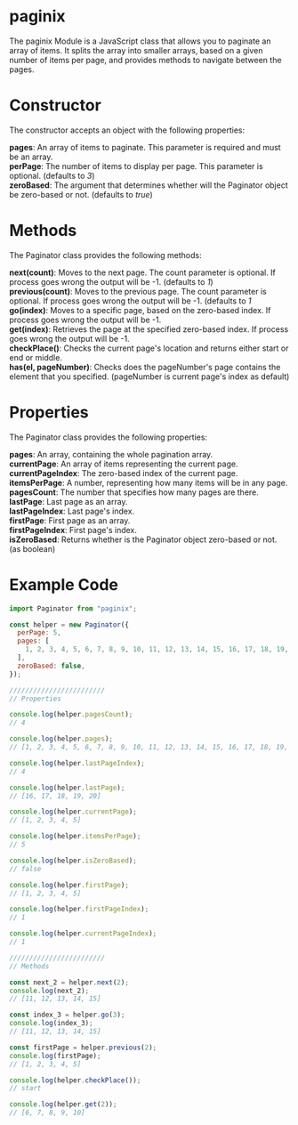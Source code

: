 # paginix

The paginix Module is a JavaScript class that allows you to paginate an array of items. It splits the array into smaller arrays, based on a given number of items per page, and provides methods to navigate between the pages.

# Constructor

The constructor accepts an object with the following properties:

**pages**: An array of items to paginate. This parameter is required and must be an array.<br>
**perPage**: The number of items to display per page. This parameter is optional. (defaults to _3_)<br>
**zeroBased**: The argument that determines whether will the Paginator object be zero-based or not. (defaults to _true_)<br>

# Methods

The Paginator class provides the following methods:

**next(count)**: Moves to the next page. The count parameter is optional. If process goes wrong the output will be -1. (defaults to _1_)<br>
**previous(count)**: Moves to the previous page. The count parameter is optional. If process goes wrong the output will be -1. (defaults to _1_<br>
**go(index)**: Moves to a specific page, based on the zero-based index. If process goes wrong the output will be -1.<br>
**get(index)**: Retrieves the page at the specified zero-based index. If process goes wrong the output will be -1.<br>
**checkPlace()**: Checks the current page's location and returns either start or end or middle.<br>
**has(el, pageNumber)**: Checks does the pageNumber's page contains the element that you specified. (pageNumber is current page's index as default)<br>

# Properties

The Paginator class provides the following properties:

**pages**: An array, containing the whole pagination array.<br>
**currentPage**: An array of items representing the current page.<br>
**currentPageIndex**: The zero-based index of the current page.<br>
**itemsPerPage**: A number, representing how many items will be in any page.<br>
**pagesCount**: The number that specifies how many pages are there.<br>
**lastPage**: Last page as an array.<br>
**lastPageIndex**: Last page's index.<br>
**firstPage**: First page as an array.<br>
**firstPageIndex**: First page's index.<br>
**isZeroBased**: Returns whether is the Paginator object zero-based or not. (as boolean)<br>

# Example Code

```javascript
import Paginator from "paginix";

const helper = new Paginator({
  perPage: 5,
  pages: [
    1, 2, 3, 4, 5, 6, 7, 8, 9, 10, 11, 12, 13, 14, 15, 16, 17, 18, 19, 20,
  ],
  zeroBased: false,
});

////////////////////////
// Properties

console.log(helper.pagesCount);
// 4

console.log(helper.pages);
// [1, 2, 3, 4, 5, 6, 7, 8, 9, 10, 11, 12, 13, 14, 15, 16, 17, 18, 19, 20]

console.log(helper.lastPageIndex);
// 4

console.log(helper.lastPage);
// [16, 17, 18, 19, 20]

console.log(helper.currentPage);
// [1, 2, 3, 4, 5]

console.log(helper.itemsPerPage);
// 5

console.log(helper.isZeroBased);
// false

console.log(helper.firstPage);
// [1, 2, 3, 4, 5]

console.log(helper.firstPageIndex);
// 1

console.log(helper.currentPageIndex);
// 1

////////////////////////
// Methods

const next_2 = helper.next(2);
console.log(next_2);
// [11, 12, 13, 14, 15]

const index_3 = helper.go(3);
console.log(index_3);
// [11, 12, 13, 14, 15]

const firstPage = helper.previous(2);
console.log(firstPage);
// [1, 2, 3, 4, 5]

console.log(helper.checkPlace());
// start

console.log(helper.get(2));
// [6, 7, 8, 9, 10]
```
